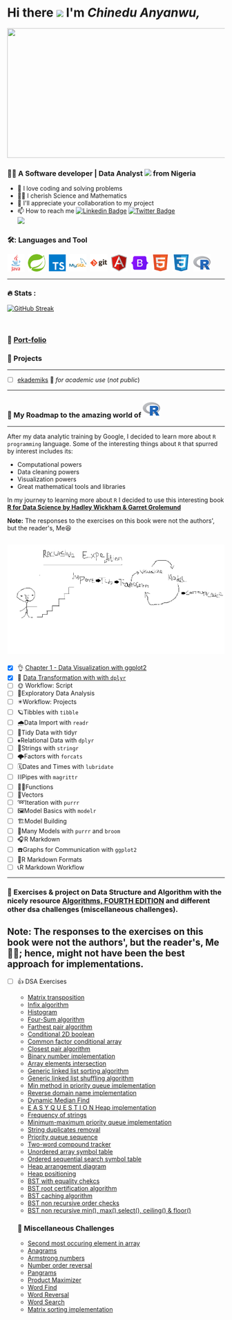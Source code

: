 <h1>
  Hi there
  <img src="https://media.giphy.com/media/hvRJCLFzcasrR4ia7z/giphy.gif" width="30px"/> <span>I'm <em>Chinedu Anyanwu,</em></span>
</h1>


<div align="center">
  <img src="https://media.giphy.com/media/dWesBcTLavkZuG35MI/giphy.gif" width="600" height="300"/>
</div>


### :man_technologist: A Software developer | Data Analyst <img src="https://media.giphy.com/media/WUlplcMpOCEmTGBtBW/giphy.gif" width="30"> from Nigeria
- 👀 I love coding and solving problems
- 🧑‍🎓 I cherish Science and Mathematics
- 💞️ I'll appreciate your collaboration to my project
- 📫 How to reach me [![Linkedin Badge](https://img.shields.io/badge/LinkedIn-blue?style=for-the-badge&logo=linkedin&logoColor=white)](https://www.linkedin.com/in/chinedu-anyanwu-313003236/)  [![Twitter Badge](https://img.shields.io/twitter/url?style=social&url=https%3A%2F%2Fimg.shields.io%2Fbadge%2FTwitter-blue%3Fstyle%3Dfor-the-badge%26logo%3Dtwitter%26logoColor%3Dwhite)](https://twitter.com/_edugreat) <address> <a href="mailto:a_modestgreat@yahoo.com"><img src="https://img.shields.io/badge/Gmail-D14836?style=for-the-badge&logo=gmail&logoColor=white.svg"/></a> 
</address>


### 🛠️: Languages and Tool
<div>
  <img src="https://github.com/devicons/devicon/blob/master/icons/java/java-original-wordmark.svg" title="Java" alt="Java" width="40" height="40"/>&nbsp;
  <img src="https://github.com/devicons/devicon/blob/master/icons/spring/spring-original.svg" title="Spring" alt="Spring" width="40" height="40"/>&nbsp;
  <img src="https://github.com/devicons/devicon/blob/master/icons/typescript/typescript-original.svg" title="TypeScript" alt="TypeScript" width="40" height="40"/>&nbsp;
  <img src="https://github.com/devicons/devicon/blob/master/icons/mysql/mysql-original-wordmark.svg" title="Mysql" alt="Mysql" width="40" height="40"/>&nbsp;
  <img src="https://github.com/devicons/devicon/blob/master/icons/git/git-original-wordmark.svg" title="Git" alt="Git" width="40" height="40"/>&nbsp;
  <img src="https://github.com/devicons/devicon/blob/master/icons/angularjs/angularjs-original.svg" title="Angular" alt="Angular" width="40" height="40"/>&nbsp;
  <img src="https://github.com/devicons/devicon/blob/master/icons/bootstrap/bootstrap-original.svg" title="Bootstrap" alt="Bootstrap" width="40" height="40"/>&nbsp;
  <img src="https://github.com/devicons/devicon/blob/master/icons/html5/html5-original.svg" title="Html" alt="Html" width="40" height="40"/>&nbsp;
  <img src="https://github.com/devicons/devicon/blob/master/icons/css3/css3-original.svg" title="CSS" alt="CSS" width="40" height="40"/>&nbsp;
  <img src="https://github.com/devicons/devicon/blob/master/icons/r/r-original.svg" title="R" alt="R" width="40" height="40"/>&nbsp;
  
 </div>
 
 ---

### :fire: Stats : 
[![GitHub Streak](http://github-readme-streak-stats.herokuapp.com?user=edugreat&theme=dark&background=000000)](https://git.io/streak-stats)

 <div>
  <img src="https://komarev.com/ghpvc/?username=edugreat&style=flat-square&color=blue" alt=""/>
  </div>

  ### 💼 [Port-folio](https://anportfolio.byethost10.com)
 
  
  ### 🏡 Projects
  ---
  - [ ] [ekademiks](https://github.com/edugreat/ekademiks) 📖 _for academic use_ (_not public_)
   
  ---
  
  ### 📘 My Roadmap to the amazing world of <img src="https://github.com/devicons/devicon/blob/master/icons/r/r-original.svg" title="R" alt="R" width="40" height="40"/>&nbsp;
  
  ---
  After my data analytic training by Google, I decided to learn more about ```R programming``` language.
  Some of the interesting things about ```R``` that spurred by interest includes its:
  * Computational powers
  * Data cleaning powers
  * Visualization powers
  * Great mathematical tools and libraries
  
 
 In my journey to learning more about ```R``` I decided to use this interesting book [**R for Data Science by Hadley Wickham & Garret Grolemund**](https://www.amazon.com/Data-Science-Transform-Visualize-Model/dp/1491910399)
 
 **Note:** The responses to the exercises on this book were not the authors', but the reader's, Me😆
 
 ![alt text](https://github.com/edugreat/r-road-map/blob/main/roadmap.png)
 ---
 - [X] 👌 [Chapter 1 - Data Visualization with ggplot2 ](https://github.com/edugreat/r-road-map/blob/main/chapter-one/exercise.pdf)
 - [X] 👜 [Data Transformation with with ``dplyr``](https://github.com/edugreat/r-road-map/blob/main/chapter-three/exercise.pdf)
 - [ ] 🌞 Workflow: Script
 - [ ] 🌝Exploratory Data Analysis
 - [ ] ✴️Workflow: Projects
 - [ ] 🪐Tibbles with ``tibble``
 - [ ] 🌧️Data Import with ``readr``
 - [ ] 🐧Tidy Data with tidyr
 - [ ] ♦️Relational Data with ``dplyr``
 - [ ] 🌳Strings with ``stringr``
 - [ ] 🌩️Factors with ``forcats``
 - [ ] 🗓️Dates and Times with ``lubridate``
 - [ ] ⛓️Pipes with ``magrittr``
 - [ ] 👨‍🏫Functions
 - [ ] 🚡Vectors
 - [ ] ➿Iteration with ``purrr``
 - [ ] 🖼️Model Basics with ``modelr``
 - [ ] 🏗️Model Building
 - [ ] 🧹Many Models with ``purrr`` and ``broom``
 - [ ] 🎧R Markdown
 - [ ] ☎️Graphs for Communication with ``ggplot2``
 - [ ] 🎤R Markdown Formats
 - [ ] 📞R Markdown Workflow
<!---
edugreat/edugreat is a ✨ special ✨ repository because its `README.md` (this file) appears on your GitHub profile.
You can click the Preview link to take a look at your changes.
--->
---
### 🧮 Exercises & project on Data Structure and Algorithm with the nicely resource [**Algorithms, FOURTH EDITION**](https://algs4.cs.princeton.edu/home/) and different other dsa challenges (miscellaneous challenges).
 **Note:** The responses to the exercises on this book were not the authors', but the reader's, Me 👨‍🔬; hence, might not have been the best approach for implementations.
 ---
- [ ] 👍 DSA Exercises 
  
    * [Matrix transposition](https://github.com/edugreat/dsa/blob/master/learning/src/exercises/MatrixTransposition.java)
    * [Infix  algorithm](https://github.com/edugreat/dsa/blob/master/learning/exercises/InfixExpression.java)
    * [Histogram](https://github.com/edugreat/dsa/blob/master/learning/exercises/Histogram.java)
    * [Four-Sum algorithm](https://github.com/edugreat/dsa/blob/master/learning/src/exercises/FourSumAlgorithm.java)
    * [Farthest pair algorithm](https://github.com/edugreat/dsa/blob/master/learning/exercises/FarthestPair.java)
    * [Conditional 2D boolean](https://github.com/edugreat/dsa/blob/master/learning/exercises/ConditionalTwoDimentionalBoolean.java)
    * [Common factor conditional array](https://github.com/edugreat/dsa/blob/master/learning/exercises/ConditionalCommonFactorMatrix.java)
    * [Closest pair algorithm](https://github.com/edugreat/dsa/blob/master/learning/exercises/ClosestPairs.java)
    * [Binary number implementation](https://github.com/edugreat/dsa/blob/master/learning/exercises/BinaryRepresentation.java)
    * [Array elements intersection](https://github.com/edugreat/dsa/blob/master/learning/exercises/ArrayElementIntersection.java)
    * [Generic linked list sorting algorithm](https://github.com/edugreat/dsa/blob/master/sorting/sorting_exercises/LinkedListSort.java)
    * [Generic linked list shuffling algorithm](https://github.com/edugreat/dsa/blob/master/sorting/sorting_exercises/ShufflingList.java)
    * [Min method in priority queue implementation](https://github.com/edugreat/dsa/blob/master/priority-queue/priority_queue_exercises/AddMinMethod.java)
    * [Reverse domain name implementation](https://github.com/edugreat/dsa/blob/master/priority-queue/priority_queue_exercises/Domain.java)
    * [Dynamic Median Find](https://github.com/edugreat/dsa/blob/master/priority-queue/priority_queue_exercises/DynamicMedianFind.java)
    * [E A S Y Q U E S T I O N Heap implementation](https://github.com/edugreat/dsa/blob/master/priority-queue/priority_queue_exercises/Exercise2.java)
    * [Frequency of strings](https://github.com/edugreat/dsa/blob/master/priority-queue/priority_queue_exercises/Frequency.java)
    * [Minimum-maximum priority queue implementation](https://github.com/edugreat/dsa/blob/master/priority-queue/priority_queue_exercises/MinMaxPQ.java)
    * [String duplicates removal](https://github.com/edugreat/dsa/blob/master/priority-queue/priority_queue_exercises/NoDuplicates.java)
    * [Priority queue sequence](https://github.com/edugreat/dsa/blob/master/priority-queue/priority_queue_exercises/PrioritySequence.java)
    * [Two-word compound tracker](https://github.com/edugreat/dsa/blob/master/priority-queue/priority_queue_exercises/TwoWordCompound.java)
    * [Unordered array symbol table](https://github.com/edugreat/dsa/blob/master/searching/searching/ArrayST.java)
    * [Ordered sequential search symbol table](https://github.com/edugreat/dsa/blob/master/searching/searching/OrderedSequentialSearchST.java)
    * [Heap arrangement diagram](https://github.com/edugreat/dsa/blob/master/priority-queue/priority_queue_exercises/heap_arrangements.txt)
    * [Heap positioning](https://github.com/edugreat/dsa/blob/master/priority-queue/priority_queue_exercises/kthposition.txt)
    * [BST with equality chekcs](https://github.com/edugreat/dsa/tree/master/searching/searching/BSTWITHEQUALITYKEYCHECKS.java)
    * [BST root certification algorithm](https://github.com/edugreat/dsa/tree/master/searching/searching/BSTWITHCERTIFICATION.java)
    * [BST caching algorithm](https://github.com/edugreat/dsa/tree/master/searching/searching/BSTWITHCACHE.java)
    * [BST non recursive order checks](https://github.com/edugreat/dsa/tree/master/searching/searching/BSTWITHORDERCHECK.java)
    * [BST non recursive min(), max(),select(), ceiling() & floor()](https://github.com/edugreat/dsa/tree/master/searching/searching/NonRecursives.java)

    ### 🧮 Miscellaneous Challenges

     * [Second most occuring element in array](https://github.com/edugreat/dsa/blob/master/learning/exercises/SecondMostRepeatedCharacter.java)
     * [Anagrams](https://github.com/edugreat/dsa/blob/master/sorting/miscellaneous/Anagram.java)
     * [Armstrong numbers](https://github.com/edugreat/dsa/blob/master/sorting/miscellaneous/Armstrong_Numbers.java)
     * [Number order reversal](https://github.com/edugreat/dsa/blob/master/sorting/miscellaneous/Number_Reversal.java)
     * [Pangrams](https://github.com/edugreat/dsa/blob/master/sorting/miscellaneous/Pangram.java)
     * [Product Maximizer](https://github.com/edugreat/dsa/blob/master/sorting/miscellaneous/ProductMaximizer.java)
     * [Word Find](https://github.com/edugreat/dsa/blob/master/sorting/miscellaneous/WordFind.java)
     * [Word Reversal](https://github.com/edugreat/dsa/blob/master/sorting/miscellaneous/WordReversal.java)
     * [Word Search](https://github.com/edugreat/dsa/blob/master/sorting/miscellaneous/WordSearch.java)
     * [Matrix sorting implementation](https://github.com/edugreat/dsa/blob/master/priority-queue/priority_queue_exercises/MatrixSort.java)
    
 
